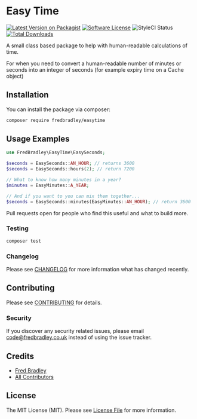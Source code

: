 # Easy Time

[![Latest Version on Packagist](https://img.shields.io/packagist/v/fredbradley/easytime.svg?style=flat-square)](https://packagist.org/packages/fredbradley/easytime)
[![Software License](https://img.shields.io/badge/license-MIT-brightgreen.svg?style=flat-square)](LICENSE.md)
![StyleCI Status](https://github.styleci.io/repos/356180937/shield)
[![Total Downloads](https://img.shields.io/packagist/dt/fredbradley/easytime.svg?style=flat-square)](https://packagist.org/packages/fredbradley/easytime)

A small class based package to help with human-readable calculations of time.

For when you need to convert a human-readable number of minutes or seconds into an integer of seconds (for example expiry time on a Cache object)
## Installation

You can install the package via composer:

```bash
composer require fredbradley/easytime
```

## Usage Examples

``` php
use FredBradley\EasyTime\EasySeconds;

$seconds = EasySeconds::AN_HOUR; // returns 3600
$seconds = EasySeconds::hours(2); // return 7200

// What to know how many minutes in a year?
$minutes = EasyMinutes::A_YEAR;

// And if you want to you can mix them together...
$seconds = EasySeconds::minutes(EasyMinutes::AN_HOUR); // return 3600

```

Pull requests open for people who find this useful and what to build more.

### Testing

``` bash
composer test
```

### Changelog

Please see [CHANGELOG](CHANGELOG.md) for more information what has changed recently.

## Contributing

Please see [CONTRIBUTING](CONTRIBUTING.md) for details.

### Security

If you discover any security related issues, please email code@fredbradley.co.uk instead of using the issue tracker.

## Credits

- [Fred Bradley](https://github.com/fredbradley)
- [All Contributors](../../contributors)

## License

The MIT License (MIT). Please see [License File](LICENSE.md) for more information.

